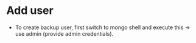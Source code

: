 # Add user

- To create backup user, first switch to mongo shell and execute this -> use admin    (provide admin credentials).
